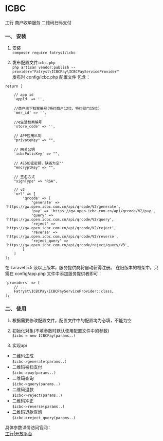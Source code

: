 # ICBC
工行 商户收单服务 二维码扫码支付

### 一、 安装  
1. 安装  
```composer require fatryst/icbc```

2. 发布配置文件`icbc.php`  
```php artisan vendor:publish --provider="Fatryst\ICBCPay\ICBCPayServiceProvider"```  
发布时 config/icbc.php 配置文件 包含：
```angular2
return [
    
    // app id
    'appId' => '',

    //商户线下档案编号(特约商户12位，特约部门15位)
    'mer_id' => '',

    //e生活档案编号
    'store_code' => '',

    // APP应用私钥
    "privateKey" => "",

    // 网关公钥
    'icbcPulicKey' => "",

    // AES加密密钥，缺省为空''
    "encryptKey" => "",

    // 签名方式
    "signType" => "RSA",

    // v2
    'url' => [
        'qrcode' => [
            'generate' => 'https://gw.open.icbc.com.cn/api/qrcode/V2/generate',
            'pay' => 'https://gw.open.icbc.com.cn/api/qrcode/V2/pay',
            'query' => 'https://gw.open.icbc.com.cn/api/qrcode/V2/query',
            'reject' => 'https://gw.open.icbc.com.cn/api/qrcode/V2/reject',
            'reverse' => 'https://gw.open.icbc.com.cn/api/qrcode/V2/reverse',
            'reject_query' => 'https://gw.open.icbc.com.cn/api/qrcode/reject/query/V3',
        ]
    ]
];
```
在 Laravel 5.5 及以上版本，服务提供商将自动获得注册。 在旧版本的框架中，只需在 config/app.php 文件中添加服务提供者即可：
```angular2
'providers' => [
    // ...
    Fatryst\ICBCPay\ICBCPayServiceProvider::class,
];
```

### 二、 使用
1. 根据需要修改配置文件，配置文件中的配置均为必填，不能为空
2. 初始化对象(不填参数时默认使用配置文件中的参数)  
`$icbc = new ICBCPay(params..)`   

3. 实现api
 - 二维码生成  
 `$icbc->generate(params..)`
 - 二维码被扫支付  
 `$icbc->pay(params..)`
 - 二维码查询  
 `$icbc->query(params..)`
 - 二维码退款  
 `$icbc->reject(params..)`
 - 二维码冲正  
 `$icbc->reverse(params..)`
 - 二维码退款查询  
 `$icbc->reject_query(params..)`
 
具体参数详情访问官网：  
[工行|开放平台](https://open.icbc.com.cn/icbc/apip/api_list.html?productId=P0039 "工行|开放平台")
 


